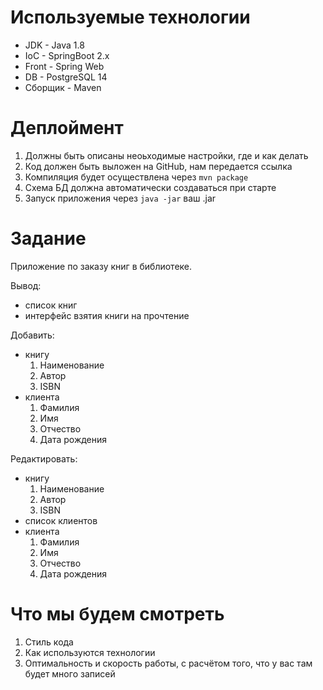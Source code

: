 # Используемые технологии

* JDK - Java 1.8
* IoC - SpringBoot 2.x
* Front - Spring Web
* DB - PostgreSQL 14
* Сборщик - Maven


# Деплоймент

1. Должны быть описаны неоьходимые настройки, где и как делать
2. Код должен быть выложен на GitHub, нам передается ссылка
3. Компиляция будет осуществлена через `mvn package`
4. Схема БД должна автоматически создаваться при старте
5. Запуск приложения через `java -jar` ваш .jar

# Задание

Приложение по заказу книг в библиотеке.

Вывод: 
* список книг
* интерфейс взятия книги на прочтение

Добавить: 
* книгу
  1. Наименование
  2. Автор
  3. ISBN
* клиента
  1. Фамилия
  2. Имя
  3. Отчество
  4. Дата рождения

Редактировать:
* книгу
  1. Наименование
  2. Автор
  3. ISBN
* список клиентов
* клиента
  1. Фамилия
  2. Имя
  3. Отчество
  4. Дата рождения

# Что мы будем смотреть
1. Стиль кода
2. Как используются технологии
3. Оптимальность и скорость работы, с расчётом того, что у вас там будет много записей



